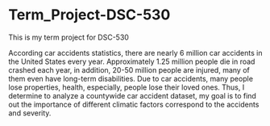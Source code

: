 # Term_Project-DSC-530

This is my term project for DSC-530

According car accidents statistics, there are nearly 6 million car accidents in the United States every year. Approximately 1.25 million people die in road crashed each year, in addition, 20-50 million people are injured, many of them even have long-term disabilities. Due to car accidents, many people lose properties, health, especially, people lose their loved ones. Thus, I determine to analyze a countywide car accident dataset, my goal is to find out the importance of different climatic factors correspond to the accidents and severity.
